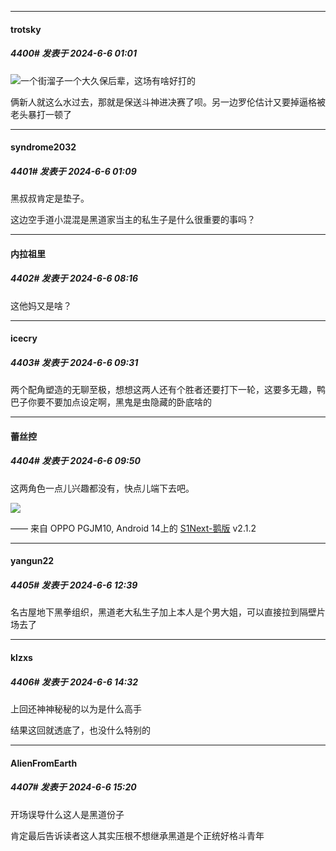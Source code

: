 ﻿
*****

####  trotsky  
##### 4400#       发表于 2024-6-6 01:01

<img src="https://static.saraba1st.com/image/smiley/face2017/001.png" referrerpolicy="no-referrer">一个街溜子一个大久保后辈，这场有啥好打的

俩新人就这么水过去，那就是保送斗神进决赛了呗。另一边罗伦估计又要掉逼格被老头暴打一顿了


*****

####  syndrome2032  
##### 4401#       发表于 2024-6-6 01:09

黑叔叔肯定是垫子。

这边空手道小混混是黑道家当主的私生子是什么很重要的事吗？


*****

####  内拉祖里  
##### 4402#       发表于 2024-6-6 08:16

这他妈又是啥？


*****

####  icecry  
##### 4403#       发表于 2024-6-6 09:31

两个配角塑造的无聊至极，想想这两人还有个胜者还要打下一轮，这要多无趣，鸭巴子你要不要加点设定啊，黑鬼是虫隐藏的卧底啥的


*****

####  蕾丝控  
##### 4404#       发表于 2024-6-6 09:50

这两角色一点儿兴趣都没有，快点儿端下去吧。

<img src="https://static.saraba1st.com/image/smiley/face2017/037.png" referrerpolicy="no-referrer">

—— 来自 OPPO PGJM10, Android 14上的 [S1Next-鹅版](https://github.com/ykrank/S1-Next/releases) v2.1.2


*****

####  yangun22  
##### 4405#       发表于 2024-6-6 12:39

名古屋地下黑拳组织，黑道老大私生子加上本人是个男大姐，可以直接拉到隔壁片场去了


*****

####  klzxs  
##### 4406#       发表于 2024-6-6 14:32

上回还神神秘秘的以为是什么高手

结果这回就透底了，也没什么特别的


*****

####  AlienFromEarth  
##### 4407#       发表于 2024-6-6 15:20

开场误导什么这人是黑道份子

肯定最后告诉读者这人其实压根不想继承黑道是个正统好格斗青年

